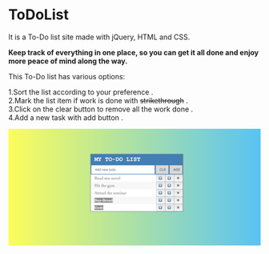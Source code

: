 # ToDoList
It is a To-Do list site made with jQuery, HTML and CSS.

**Keep track of everything in one place, so you can get it all done and enjoy more peace of mind along the way.**

This To-Do list has various options:

1.Sort the list according to your preference . &nbsp;<br/>
2.Mark the list item if work is done with ~~strikethrough~~ . &nbsp;<br/>
3.Click on the clear button to remove all the work done . &nbsp;<br/>
4.Add a new task with add button . &nbsp;<br/>


![ScreenShot](https://github.com/Muskan-goyal6/ToDoList/blob/master/Screenshot%202019-02-11%20at%205.04.04%20PM.png?raw=true)
